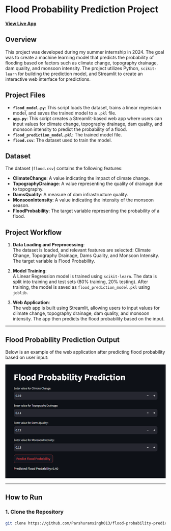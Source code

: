 # Flood Probability Prediction Project
**[View Live App](https://flood-prediction-013.streamlit.app/)**

## Overview
This project was developed during my summer internship in 2024. The goal was to create a machine learning model that predicts the probability of flooding based on factors such as climate change, topography drainage, dam quality, and monsoon intensity. The project utilizes Python, `scikit-learn` for building the prediction model, and Streamlit to create an interactive web interface for predictions.

## Project Files
- **`flood_model.py`**: This script loads the dataset, trains a linear regression model, and saves the trained model to a `.pkl` file.
- **`app.py`**: This script creates a Streamlit-based web app where users can input values for climate change, topography drainage, dam quality, and monsoon intensity to predict the probability of a flood.
- **`flood_prediction_model.pkl`**: The trained model file.
- **`flood.csv`**: The dataset used to train the model.

## Dataset
The dataset (`flood.csv`) contains the following features:
- **ClimateChange**: A value indicating the impact of climate change.
- **TopographyDrainage**: A value representing the quality of drainage due to topography.
- **DamsQuality**: A measure of dam infrastructure quality.
- **MonsoonIntensity**: A value indicating the intensity of the monsoon season.
- **FloodProbability**: The target variable representing the probability of a flood.

## Project Workflow

1. **Data Loading and Preprocessing**:  
   The dataset is loaded, and relevant features are selected: Climate Change, Topography Drainage, Dams Quality, and Monsoon Intensity. The target variable is Flood Probability.

2. **Model Training**:  
   A Linear Regression model is trained using `scikit-learn`. The data is split into training and test sets (80% training, 20% testing). After training, the model is saved as `flood_prediction_model.pkl` using `joblib`.

3. **Web Application**:  
   The web app is built using Streamlit, allowing users to input values for climate change, topography drainage, dam quality, and monsoon intensity. The app then predicts the flood probability based on the input.

---

## Flood Probability Prediction Output

Below is an example of the web application after predicting flood probability based on user input:

![Flood Probability Prediction Output](output.png)

---

## How to Run

### 1. Clone the Repository
```bash
git clone https://github.com/Parshuramsingh013/flood-probability-prediction.git



